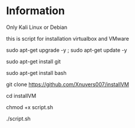 # Information

Only Kali Linux or Debian

this is script for installation virtualbox and VMware

sudo apt-get upgrade -y ; sudo apt-get update -y

sudo apt-get install git

sudo apt-get install bash

git clone https://github.com/Xnuvers007/installVM

cd installVM

chmod +x script.sh

./script.sh
